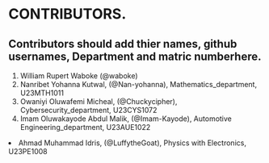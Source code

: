 # CONTRIBUTORS.
## Contributors should add thier names, github usernames, Department and matric numberhere.
<ol>
<li>William Rupert Waboke (@waboke)
<li>Nanribet Yohanna Kutwal, (@Nan-yohanna), Mathematics_department, U23MTH1011</li>
<li>Owaniyi Oluwafemi Micheal, (@Chuckycipher), Cybersecurity_department, U23CYS1072</li>
<li>Imam Oluwakayode Abdul Malik, (@Imam-Kayode), Automotive Engineering_department, U23AUE1022</li>
</ol>
<li>Ahmad Muhammad Idris, (@LuffytheGoat), Physics with Electronics, U23PE1008</li>
